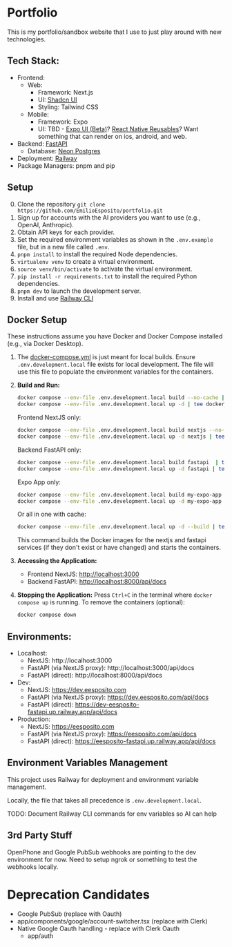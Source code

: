 # Portfolio

This is my portfolio/sandbox website that I use to just play around with new technologies. 


## Tech Stack:
* Frontend: 
    * Web: 
        * Framework: Next.js
        * UI: [Shadcn UI](https://ui.shadcn.com/docs)
        * Styling: Tailwind CSS
    * Mobile: 
        * Framework: Expo
        * UI: TBD - [Expo UI (Beta)](https://docs.expo.dev/versions/v53.0.0/sdk/ui/)? [React Native Reusables](https://rnr-docs.vercel.app/getting-started/introduction/)? Want something that can render on ios, android, and web.
* Backend: [FastAPI](https://fastapi.tiangolo.com/)
    * Database: [Neon Postgres](https://neon.tech/)
* Deployment: [Railway](https://railway.com/project/73eb837a-ba86-4899-992c-cefd0c22b91f?environmentId=455c3498-682b-4e4d-9e1f-4c13c3e9eb59)
* Package Managers: pnpm and pip

## Setup

0. Clone the repository `git clone https://github.com/EmilioEsposito/portfolio.git`
1. Sign up for accounts with the AI providers you want to use (e.g., OpenAI, Anthropic).
2. Obtain API keys for each provider.
3. Set the required environment variables as shown in the `.env.example` file, but in a new file called `.env`.
4. `pnpm install` to install the required Node dependencies.
5. `virtualenv venv` to create a virtual environment.
6. `source venv/bin/activate` to activate the virtual environment.
7. `pip install -r requirements.txt` to install the required Python dependencies.
8. `pnpm dev` to launch the development server.
9. Install and use [Railway CLI](https://docs.railway.com/guides/cli)

## Docker Setup

These instructions assume you have Docker and Docker Compose installed (e.g., via Docker Desktop).

1. The [docker-compose.yml](docker-compose.yml) is just meant for local builds. Ensure `.env.development.local` file exists for local development.  The file will use this file to populate the environment variables for the containers.

2. **Build and Run:**
   ```bash
   docker compose --env-file .env.development.local build --no-cache | tee docker_build.log       
   docker compose --env-file .env.development.local up -d | tee docker_up.log       
   ```

   Frontend NextJS only:

   ```bash
   docker compose --env-file .env.development.local build nextjs --no-cache  | tee docker_build.log        
   docker compose --env-file .env.development.local up -d nextjs | tee docker_up.log       
   ```

   Backend FastAPI only:

   ```bash
   docker compose --env-file .env.development.local build fastapi  | tee docker_build.log        
   docker compose --env-file .env.development.local up -d fastapi | tee docker_up.log       
   ```

   Expo App only:

   ```bash
   docker compose --env-file .env.development.local build my-expo-app  | tee docker_build.log        
   docker compose --env-file .env.development.local up -d my-expo-app | tee docker_up.log       
   ```

    Or all in one with cache:
    ```bash
    docker compose --env-file .env.development.local up -d --build | tee docker_up_build.log       
    ```

   This command builds the Docker images for the nextjs and fastapi services (if they don't exist or have changed) and starts the containers.

3. **Accessing the Application:**
   - Frontend NextJS: [http://localhost:3000](http://localhost:3000)
   - Backend FastAPI: [http://localhost:8000/api/docs](http://localhost:8000/api/docs)

4. **Stopping the Application:**
   Press `Ctrl+C` in the terminal where `docker compose up` is running.
   To remove the containers (optional):
   ```bash
   docker compose down
   ```

## Environments:

* Localhost: 
    * NextJS: http://localhost:3000
    * FastAPI (via NextJS proxy): http://localhost:3000/api/docs
    * FastAPI (direct): http://localhost:8000/api/docs
* Dev: 
    * NextJS: https://dev.eesposito.com
    * FastAPI (via NextJS proxy): https://dev.eesposito.com/api/docs
    * FastAPI (direct): https://dev-eesposito-fastapi.up.railway.app/api/docs
* Production: 
    * NextJS: https://eesposito.com
    * FastAPI (via NextJS proxy): https://eesposito.com/api/docs
    * FastAPI (direct): https://eesposito-fastapi.up.railway.app/api/docs


## Environment Variables Management

This project uses Railway for deployment and environment variable management.

Locally, the file that takes all precedence is `.env.development.local`. 

TODO: Document Railway CLI commands for env variables so AI can help


## 3rd Party Stuff

OpenPhone and Google PubSub webhooks are pointing to the dev environment for now. Need to setup ngrok or something to test the webhooks locally. 


# Deprecation Candidates

* Google PubSub (replace with Oauth)
* app/components/google/account-switcher.tsx (replace with Clerk)
* Native Google Oauth handling - replace with Clerk Oauth
    * app/auth


